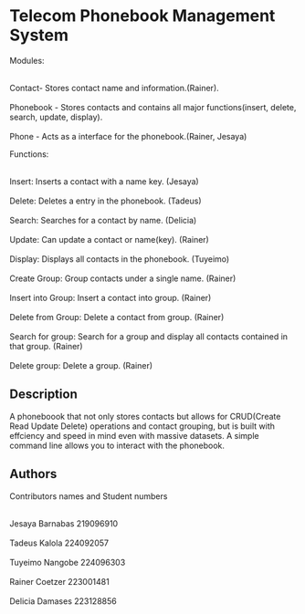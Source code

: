 # Telecom Phonebook Management System

Modules:

<br>Contact- Stores contact name and information.(Rainer).<br/>
<br>Phonebook - Stores contacts and contains all major functions(insert, delete, search, update, display).<br/>
<br>Phone - Acts as a interface for the phonebook.(Rainer, Jesaya)<br/>

Functions:

<br>Insert: Inserts a contact with a name key. (Jesaya)<br/>
<br>Delete: Deletes a entry in the phonebook. (Tadeus)<br/>
<br>Search: Searches for a contact by name. (Delicia)<br/>
<br>Update: Can update a contact or name(key). (Rainer)<br/>
<br>Display: Displays all contacts in the phonebook. (Tuyeimo)<br/>
<br>Create Group: Group contacts under a single name. (Rainer)<br/>
<br>Insert into Group: Insert a contact into group. (Rainer)<br/>
<br>Delete from Group: Delete a contact from group. (Rainer)<br/>
<br>Search for group: Search for a group and display all contacts contained in that group. (Rainer)<br/>
<br>Delete group: Delete a group. (Rainer)<br/>

## Description

A phoneboook that not only stores contacts but allows for CRUD(Create Read Update Delete) operations and contact grouping, but is built with effciency and speed in mind even with massive datasets. A simple command line allows you to interact with the phonebook.

## Authors

Contributors names and Student numbers

<br>Jesaya Barnabas 219096910<br/>
<br>Tadeus Kalola 224092057<br/>
<br>Tuyeimo Nangobe 224096303<br/>
<br>Rainer Coetzer 223001481<br/>
<br>Delicia Damases 223128856<br/>

